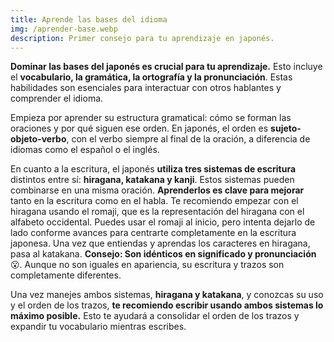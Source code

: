 ```yaml
---
title: Aprende las bases del idioma
img: /aprender-base.webp
description: Primer consejo para tu aprendizaje en japonés.
---
```


**Dominar las bases del japonés es crucial para tu aprendizaje.** Esto incluye el **vocabulario, la gramática, la ortografía y la pronunciación**. Estas habilidades son esenciales para interactuar con otros hablantes y comprender el idioma.

Empieza por aprender su estructura gramatical: cómo se forman las oraciones y por qué siguen ese orden. En japonés, el orden es **sujeto-objeto-verbo**, con el verbo siempre al final de la oración, a diferencia de idiomas como el español o el inglés.

En cuanto a la escritura, el japonés **utiliza tres sistemas de escritura** distintos entre sí: **hiragana, katakana y kanji**. Estos sistemas pueden combinarse en una misma oración. **Aprenderlos es clave para mejorar** tanto en la escritura como en el habla. Te recomiendo empezar con el hiragana usando el romaji, que es la representación del hiragana con el alfabeto occidental. Puedes usar el romaji al inicio, pero intenta dejarlo de lado conforme avances para centrarte completamente en la escritura japonesa. Una vez que entiendas y aprendas los caracteres en hiragana, pasa al katakana. **Consejo: Son idénticos en significado y pronunciación** 😮. Aunque no son iguales en apariencia, su escritura y trazos son completamente diferentes.

Una vez manejes ambos sistemas, **hiragana y katakana**, y conozcas su uso y el orden de los trazos, **te recomiendo escribir usando ambos sistemas lo máximo posible.** Esto te ayudará a consolidar el orden de los trazos y expandir tu vocabulario mientras escribes.
